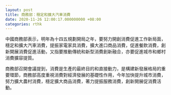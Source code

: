```yaml
---
layout: post
title: 商務部：穩定和擴大汽車消費
date: 2020-11-26 12:00:17.000000000 +08:00
categories: rthk
---
```


中國商務部表示，明年為十四五規劃開局之年，要努力開創消費促進工作新局面，穩定和擴大汽車消費，提振家電家具消費，擴大進口商品消費，促進餐飲消費，創新開展消費促進活動，又指要推動傳統和新型消費創新融合，亦要促進城市和鄉村消費擴容提質。

商務部召開會議提到，消費是生產的最終目的和直接動力，是構建新發展格局的重要環節，商務部高度重視消費對經濟發展的基礎性作用，今年加快提升城市消費，努力擴大農村消費，穩定擴大商品消費，著力提振服務消費，創新開展促消費活動。
